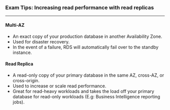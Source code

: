 ### Exam Tips: Increasing read performance with read replicas

___

#### Multi-AZ

* An exact copy of your production database in another Availability Zone.
* Used for disaster recovery.
* In the event of a failure, RDS will automatically fail over to the standby instance.

#### Read Replica

* A read-only copy of your primary database in the same AZ, cross-AZ, or cross-origin.
* Used to increase or scale read performance.
* Great for read-heavy workloads and takes the load off your primary database for read-only workloads (E.g: Business
  Intelligence reporting jobs).